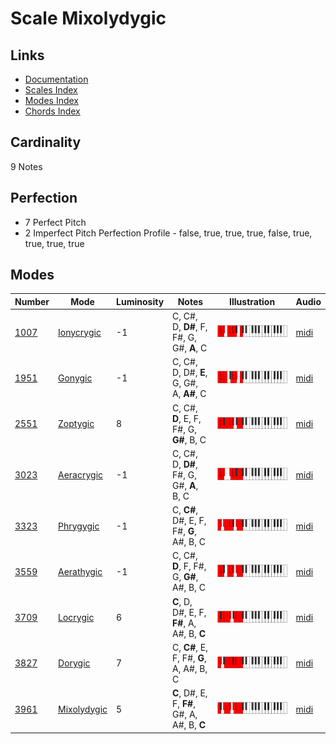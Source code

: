 # Scale Mixolydygic

## Links

- [Documentation](README.md)
- [Scales Index](Scales.md)
- [Modes Index](Modes.md)
- [Chords Index](Chords.md)

## Cardinality

9 Notes

## Perfection

- 7 Perfect Pitch
- 2 Imperfect Pitch
Perfection Profile - false, true, true, true, false, true, true, true, true

## Modes

| Number | Mode | Luminosity | Notes | Illustration | Audio |
|--------|------|------------|-------|--------------|-------|
| [1007](https://ianring.com/musictheory/scales/1007) | [Ionycrygic](ModeIonycrygic.md) | -1 | C, C#, D, **D#**, F, F#, G, G#, **A**, C | ![CNaturalIonycrygic](ModeCNaturalIonycrygic.png) | [midi](https://github.com/edipermadi/music/blob/main/docs/ModeCNaturalIonycrygic.mid?raw=true) | 
| [1951](https://ianring.com/musictheory/scales/1951) | [Gonygic](ModeGonygic.md) | -1 | C, C#, D, D#, **E**, G, G#, A, **A#**, C | ![CNaturalGonygic](ModeCNaturalGonygic.png) | [midi](https://github.com/edipermadi/music/blob/main/docs/ModeCNaturalGonygic.mid?raw=true) | 
| [2551](https://ianring.com/musictheory/scales/2551) | [Zoptygic](ModeZoptygic.md) | 8 | C, C#, **D**, E, F, F#, G, **G#**, B, C | ![CNaturalZoptygic](ModeCNaturalZoptygic.png) | [midi](https://github.com/edipermadi/music/blob/main/docs/ModeCNaturalZoptygic.mid?raw=true) | 
| [3023](https://ianring.com/musictheory/scales/3023) | [Aeracrygic](ModeAeracrygic.md) | -1 | C, C#, D, **D#**, F#, G, G#, **A**, B, C | ![CNaturalAeracrygic](ModeCNaturalAeracrygic.png) | [midi](https://github.com/edipermadi/music/blob/main/docs/ModeCNaturalAeracrygic.mid?raw=true) | 
| [3323](https://ianring.com/musictheory/scales/3323) | [Phrygygic](ModePhrygygic.md) | -1 | C, **C#**, D#, E, F, F#, **G**, A#, B, C | ![CNaturalPhrygygic](ModeCNaturalPhrygygic.png) | [midi](https://github.com/edipermadi/music/blob/main/docs/ModeCNaturalPhrygygic.mid?raw=true) | 
| [3559](https://ianring.com/musictheory/scales/3559) | [Aerathygic](ModeAerathygic.md) | -1 | C, C#, **D**, F, F#, G, **G#**, A#, B, C | ![CNaturalAerathygic](ModeCNaturalAerathygic.png) | [midi](https://github.com/edipermadi/music/blob/main/docs/ModeCNaturalAerathygic.mid?raw=true) | 
| [3709](https://ianring.com/musictheory/scales/3709) | [Locrygic](ModeLocrygic.md) | 6 | **C**, D, D#, E, F, **F#**, A, A#, B, **C** | ![CNaturalLocrygic](ModeCNaturalLocrygic.png) | [midi](https://github.com/edipermadi/music/blob/main/docs/ModeCNaturalLocrygic.mid?raw=true) | 
| [3827](https://ianring.com/musictheory/scales/3827) | [Dorygic](ModeDorygic.md) | 7 | C, **C#**, E, F, F#, **G**, A, A#, B, C | ![CNaturalDorygic](ModeCNaturalDorygic.png) | [midi](https://github.com/edipermadi/music/blob/main/docs/ModeCNaturalDorygic.mid?raw=true) | 
| [3961](https://ianring.com/musictheory/scales/3961) | [Mixolydygic](ModeMixolydygic.md) | 5 | **C**, D#, E, F, **F#**, G#, A, A#, B, **C** | ![CNaturalMixolydygic](ModeCNaturalMixolydygic.png) | [midi](https://github.com/edipermadi/music/blob/main/docs/ModeCNaturalMixolydygic.mid?raw=true) | 
